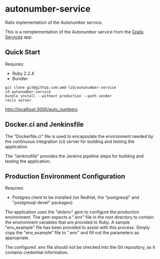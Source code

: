 # autonumber-service

Rails implementation of the Autonumber service.

This is a reimplementation of the Autonumber service from the [Grails Services][1] app.

## Quick Start

Requires:

* Ruby 2.2.4
* Bundler

```
git clone git@github.com:umd-lib/autonumber-service
cd autonumber-service
bundle install --without production --path vendor
rails server
```

<http://localhost:3000/auto_numbers>

## Docker.ci and Jenkinsfile

The "Dockerfile.ci" file is used to encapsulate the environment needed by the
continuous integration (ci) server for building and testing the application.

The "Jenkinsfile" provides the Jenkins pipeline steps for building and
testing the application.

## Production Environment Configuration

Requires:

* Postgres client to be installed (on RedHat, the "postgresql" and
"postgresql-devel" packages)

The application uses the "dotenv" gem to configure the production environment.
The gem expects a ".env" file in the root directory to contain the environment
variables that are provided to Ruby. A sample "env_example" file has been
provided to assist with this process. Simply copy the "env_example" file to
".env" and fill out the parameters as appropriate.

The configured .env file should _not_ be checked into the Git repository, as it
contains credential information.


[1]: https://github.com/umd-lib/grails-services
